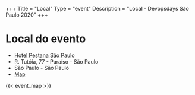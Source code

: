 +++
Title = "Local"
Type = "event"
Description = "Local - Devopsdays São Paulo 2020"
+++

<p></p>

<h1>Local do evento</h1>

* <a href="http://www.centuryflat.com.br/">Hotel Pestana São Paulo</a>
* R. Tutóia, 77 - Paraíso - São Paulo 
* São Paulo - São Paulo
* <a href="https://goo.gl/maps/MAtRZfPb4nDaKWGD8">Map</a>


{{< event_map >}}

<p></p>
